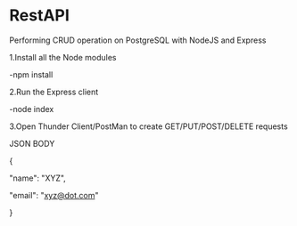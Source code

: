 # RestAPI
Performing CRUD operation on PostgreSQL with NodeJS and Express

1.Install all the Node modules

-npm install

2.Run the Express client

-node index

3.Open Thunder Client/PostMan to create GET/PUT/POST/DELETE requests

JSON BODY

{ 

"name": "XYZ", 

"email": "xyz@dot.com" 

}
